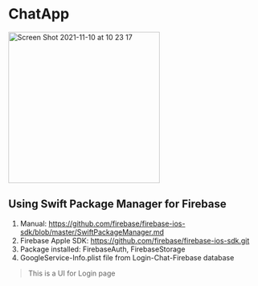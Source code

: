 # ChatApp
<img width="301" alt="Screen Shot 2021-11-10 at 10 23 17" src="https://user-images.githubusercontent.com/66858640/141044139-a0e3b5b4-28fc-43d3-8f15-3db365717eb2.png">


## Using Swift Package Manager for Firebase
1. Manual: https://github.com/firebase/firebase-ios-sdk/blob/master/SwiftPackageManager.md
2. Firebase Apple SDK: https://github.com/firebase/firebase-ios-sdk.git
3. Package installed: FirebaseAuth, FirebaseStorage
4. GoogleService-Info.plist file from Login-Chat-Firebase database

>This is a UI for Login page
